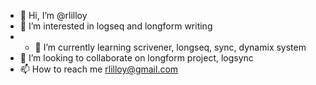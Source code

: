 - 👋 Hi, I’m @rlilloy
- 👀 I’m interested in logseq and longform writing
- - 🌱 I’m currently learning scrivener, longseq, sync, dynamix system
- 💞️ I’m looking to collaborate on longform project, logsync
- 📫 How to reach me rlilloy@gmail.com

<!---
rlilloy/rlilloy is a ✨ special ✨ repository because its `README.md` (this file) appears on your GitHub profile.
You can click the Preview link to take a look at your changes.
--->
